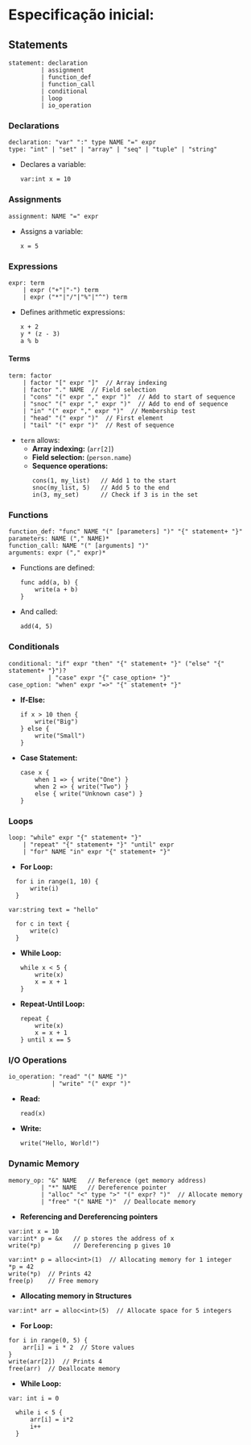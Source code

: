 # Especificação inicial:

## Statements
```ebnf
statement: declaration
         | assignment
         | function_def
         | function_call
         | conditional
         | loop
         | io_operation
```

### Declarations
```ebnf
declaration: "var" ":" type NAME "=" expr
type: "int" | "set" | "array" | "seq" | "tuple" | "string"
```
- Declares a variable:  
  ```
  var:int x = 10
  ```

### Assignments
```ebnf
assignment: NAME "=" expr
```
- Assigns a variable:
  ```
  x = 5
  ```

### Expressions
```ebnf
expr: term
    | expr ("+"|"-") term
    | expr ("*"|"/"|"%"|"^") term
```
- Defines arithmetic expressions:
  ```
  x + 2
  y * (z - 3)
  a % b
  ```

#### Terms
```ebnf
term: factor
    | factor "[" expr "]"  // Array indexing
    | factor "." NAME  // Field selection
    | "cons" "(" expr "," expr ")"  // Add to start of sequence
    | "snoc" "(" expr "," expr ")"  // Add to end of sequence
    | "in" "(" expr "," expr ")"  // Membership test
    | "head" "(" expr ")"  // First element
    | "tail" "(" expr ")"  // Rest of sequence
```
- `term` allows:
  - **Array indexing:** (`arr[2]`)
  - **Field selection:** (`person.name`)
  - **Sequence operations:**  
    ```
    cons(1, my_list)   // Add 1 to the start
    snoc(my_list, 5)   // Add 5 to the end
    in(3, my_set)      // Check if 3 is in the set
    ```

### Functions
```ebnf
function_def: "func" NAME "(" [parameters] ")" "{" statement+ "}"
parameters: NAME ("," NAME)*
function_call: NAME "(" [arguments] ")"
arguments: expr ("," expr)*
```
- Functions are defined:
  ```
  func add(a, b) {
      write(a + b)
  }
  ```
- And called:
  ```
  add(4, 5)
  ```

### Conditionals
```ebnf
conditional: "if" expr "then" "{" statement+ "}" ("else" "{" statement+ "}")?
           | "case" expr "{" case_option+ "}"
case_option: "when" expr "=>" "{" statement+ "}"
```
- **If-Else:**
  ```
  if x > 10 then {
      write("Big")
  } else {
      write("Small")
  }
  ```
- **Case Statement:**
  ```
  case x {
      when 1 => { write("One") }
      when 2 => { write("Two") }
      else { write("Unknown case") }
  }
  ```

### Loops
```ebnf
loop: "while" expr "{" statement+ "}"
    | "repeat" "{" statement+ "}" "until" expr
    | "for" NAME "in" expr "{" statement+ "}"

```
- **For Loop:**
```
  for i in range(1, 10) {
      write(i)
  }

var:string text = "hello"

  for c in text {
      write(c)
  } 

```
- **While Loop:**
  ```
  while x < 5 {
      write(x)
      x = x + 1
  }
  ```
- **Repeat-Until Loop:**
  ```
  repeat {
      write(x)
      x = x + 1
  } until x == 5
  ```

### I/O Operations
```ebnf
io_operation: "read" "(" NAME ")"
            | "write" "(" expr ")"
```
- **Read:**
  ```
  read(x)
  ```
- **Write:**
  ```
  write("Hello, World!")
  ```
### Dynamic Memory
```ebnf
memory_op: "&" NAME   // Reference (get memory address)
         | "*" NAME   // Dereference pointer
         | "alloc" "<" type ">" "(" expr? ")"  // Allocate memory
         | "free" "(" NAME ")"  // Deallocate memory
```
- **Referencing and Dereferencing pointers**
```
var:int x = 10
var:int* p = &x   // p stores the address of x
write(*p)         // Dereferencing p gives 10

var:int* p = alloc<int>(1)  // Allocating memory for 1 integer
*p = 42
write(*p)  // Prints 42
free(p)    // Free memory
```

- **Allocating memory in Structures**
```
var:int* arr = alloc<int>(5)  // Allocate space for 5 integers
```
- **For Loop:**
```
for i in range(0, 5) {
    arr[i] = i * 2  // Store values
}
write(arr[2])  // Prints 4
free(arr)  // Deallocate memory
```
- **While Loop:**
```
var: int i = 0

  while i < 5 {
      arr[i] = i*2
      i++
  }
```
